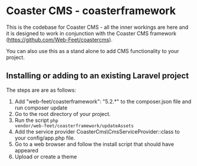 # Coaster CMS - coasterframework
This is the codebase for Coaster CMS - all the inner workings are here and it is designed to work in conjunction with the Coaster CMS framework (https://github.com/Web-Feet/coastercms).

You can also use this as a stand alone to add CMS functionality to your project.

## Installing or adding to an existing Laravel project

The steps are are as follows:

1. Add "web-feet/coasterframework": "5.2.*" to the composer.json file and run composer update
2. Go to the root directory of your project.
3. Run the script <code>php vendor/web-feet/coasterframework/updateAssets</code>
4. Add the service provider CoasterCms\CmsServiceProvider::class to your config/app.php file.
5. Go to a web browser and follow the install script that should have appeared
6. Upload or create a theme
